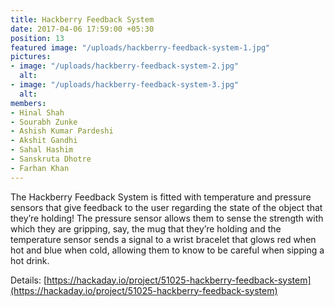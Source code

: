 ```yaml
---
title: Hackberry Feedback System
date: 2017-04-06 17:59:00 +05:30
position: 13
featured image: "/uploads/hackberry-feedback-system-1.jpg"
pictures:
- image: "/uploads/hackberry-feedback-system-2.jpg"
  alt:
- image: "/uploads/hackberry-feedback-system-3.jpg"
  alt:
members:
- Hinal Shah
- Sourabh Zunke
- Ashish Kumar Pardeshi
- Akshit Gandhi
- Sahal Hashim
- Sanskruta Dhotre
- Farhan Khan
---
```


The Hackberry Feedback System is fitted with temperature and pressure sensors that give feedback to the user regarding the state of the object that they’re holding! The pressure sensor allows them to sense the strength with which they are gripping, say, the mug that they’re holding and the temperature sensor sends a signal to a wrist bracelet that glows red when hot and blue when cold, allowing them to know to be careful when sipping a hot drink.

Details: [https://hackaday.io/project/51025-hackberry-feedback-system](https://hackaday.io/project/51025-hackberry-feedback-system)
